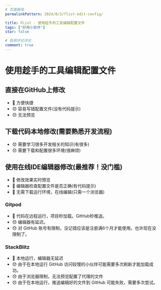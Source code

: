 ```yaml
---
# 页面路径
permalinkPattern: 2024/8/3/flist-edit-config/

title: FList - 使用趁手的工具编辑配置文件
tags: ["好用小软件"]
star: false

# 启用评论评论
comment: true
---
```


# 使用趁手的工具编辑配置文件

## 直接在GitHub上修改
- 🎉 方便快捷
- 😞 容易写错配置文件(没有代码提示)
- 😞 无法预览

## 下载代码本地修改(需要熟悉开发流程)
- 😞 需要学习很多开发相关的知识(有很多)
- 😞 需要下载和配置很多环境(很麻烦)

## 使用在线IDE编辑器修改(最推荐！没门槛)
- 🎉 修改效果实时预览
- 🎉 编辑器检查配置文件是否正确(有代码提示)
- 🎉 无需下载运行环境，在线编辑(只需一个浏览器)

### Gitpod
- 🎉 代码在远程运行，项目秒加载。GitHub秒推送。
- 😞 编辑器有延迟。
- 😞 对 GitHub 账号有限制，没记错应该是注册满6个月才能使用。也许现在没限制了。

### StackBlitz
- 🎉 本地运行，编辑器无延迟
- 😞 由于在本地运行 GitHub 访问较慢的小伙伴可能需要多次刷新才能加载成功。
- 😞 由于浏览器限制，无法预览配置了代理的文件
- 😞 由于在本地运行，推送编辑好的文件到 GitHub 可能失败，需要多次尝试。